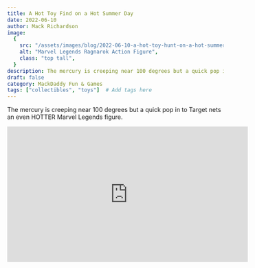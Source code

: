 ```yaml
---
title: A Hot Toy Find on a Hot Summer Day
date: 2022-06-10
author: Mack Richardson
image:
  {
    src: "/assets/images/blog/2022-06-10-a-hot-toy-hunt-on-a-hot-summer-day/ragnarok.jpg",
    alt: "Marvel Legends Ragnarok Action Figure",
    class: "top tall",
  }
description: The mercury is creeping near 100 degrees but a quick pop in to Target nets an even HOTTER Marvel Legends figure.
draft: false
category: MackDaddy Fun & Games
tags: ["collectibles", "toys"]  # Add tags here
---
```


<p class="center">The mercury is creeping near 100 degrees but a quick pop in to Target nets an even HOTTER Marvel Legends figure.</p>

<iframe width="560" height="315" src="https://www.youtube.com/embed/7r1GSJTuPNU" title="YouTube video player" frameborder="0" allow="accelerometer; autoplay; clipboard-write; encrypted-media; gyroscope; picture-in-picture; web-share" referrerpolicy="strict-origin-when-cross-origin" allowfullscreen></iframe>